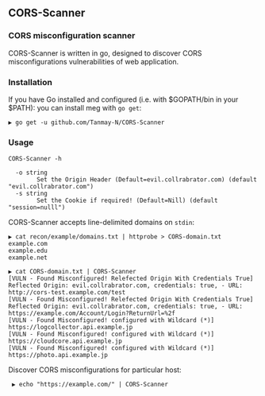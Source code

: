 ## CORS-Scanner

###  CORS misconfiguration scanner
CORS-Scanner is written in go, designed to discover CORS misconfigurations vulnerabilities of web application.

### Installation
If you have Go installed and configured (i.e. with $GOPATH/bin in your $PATH): you can install meg with `go get`:

```
▶ go get -u github.com/Tanmay-N/CORS-Scanner
```

### Usage 
```
CORS-Scanner -h 

  -o string
    	Set the Origin Header (Default=evil.collrabrator.com) (default "evil.collrabrator.com")
  -s string
    	Set the Cookie if required! (Default=Nill) (default "session=nulll")
```

CORS-Scanner accepts line-delimited domains on `stdin`:

``` 
▶ cat recon/example/domains.txt | httprobe > CORS-domain.txt
example.com
example.edu
example.net
```
```
▶ cat CORS-domain.txt | CORS-Scanner
[VULN - Found Misconfigured! Relefected Origin With Credentials True] Reflected Origin: evil.collrabrator.com, credentials: true, - URL: http://cors-test.example.com/test
[VULN - Found Misconfigured! Relefected Origin With Credentials True] Reflected Origin: evil.collrabrator.com, credentials: true, - URL: https://example.com/Account/Login?ReturnUrl=%2f
[VULN - Found Misconfigured! configured with Wildcard (*)] https://logcollector.api.example.jp
[VULN - Found Misconfigured! configured with Wildcard (*)] https://cloudcore.api.example.jp
[VULN - Found Misconfigured! configured with Wildcard (*)] https://photo.api.example.jp
```

Discover CORS misconfigurations for particular host:  

```
 ▶ echo "https://example.com/" | CORS-Scanner
 ```


